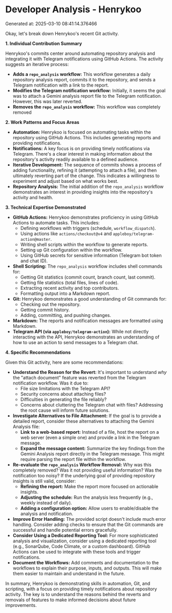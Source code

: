 # Developer Analysis - Henrykoo
Generated at: 2025-03-10 08:41:14.376466

Okay, let's break down Henrykoo's recent Git activity.

**1. Individual Contribution Summary**

Henrykoo's commits center around automating repository analysis and integrating it with Telegram notifications using GitHub Actions.  The activity suggests an iterative process:

*   **Adds a `repo_analysis` workflow:**  This workflow generates a daily repository analysis report, commits it to the repository, and sends a Telegram notification with a link to the report.
*   **Modifies the Telegram notification workflow:** Initially, it seems the goal was to attach a Gemini analysis report file to the Telegram notification.  However, this was later reverted.
*   **Removes the `repo_analysis` workflow:** This workflow was completely removed

**2. Work Patterns and Focus Areas**

*   **Automation:**  Henrykoo is focused on automating tasks within the repository using GitHub Actions.  This includes generating reports and providing notifications.
*   **Notifications:**  A key focus is on providing timely notifications via Telegram.  There's a clear interest in making information about the repository's activity readily available to a defined audience.
*   **Iterative Development:** The sequence of commits shows a process of adding functionality, refining it (attempting to attach a file), and then ultimately reverting part of the change. This indicates a willingness to experiment and adjust based on what works best.
*   **Repository Analysis:** The initial addition of the `repo_analysis` workflow demonstrates an interest in providing insights into the repository's activity and health.

**3. Technical Expertise Demonstrated**

*   **GitHub Actions:** Henrykoo demonstrates proficiency in using GitHub Actions to automate tasks.  This includes:
    *   Defining workflows with triggers (schedule, `workflow_dispatch`).
    *   Using actions like `actions/checkout@v4` and `appleboy/telegram-action@master`.
    *   Writing shell scripts within the workflow to generate reports.
    *   Setting up Git configuration within the workflow.
    *   Using GitHub secrets for sensitive information (Telegram bot token and chat ID).
*   **Shell Scripting:**  The `repo_analysis` workflow includes shell commands for:
    *   Getting Git statistics (commit count, branch count, last commit).
    *   Getting file statistics (total files, lines of code).
    *   Extracting recent activity and top contributors.
    *   Formatting output into a Markdown report.
*   **Git:**  Henrykoo demonstrates a good understanding of Git commands for:
    *   Checking out the repository.
    *   Getting commit history.
    *   Adding, committing, and pushing changes.
*   **Markdown:** The reports and notification messages are formatted using Markdown.
*   **Telegram API (via `appleboy/telegram-action`):**  While not directly interacting with the API, Henrykoo demonstrates an understanding of how to use an action to send messages to a Telegram chat.

**4. Specific Recommendations**

Given this Git activity, here are some recommendations:

*   **Understand the Reason for the Revert:**  It's important to understand *why* the "attach document" feature was reverted from the Telegram notification workflow. Was it due to:
    *   File size limitations with the Telegram API?
    *   Security concerns about attaching files?
    *   Difficulties in generating the file reliably?
    *   Concerns about cluttering the Telegram chat with files?
    Addressing the root cause will inform future solutions.
*   **Investigate Alternatives to File Attachment:** If the goal is to provide a detailed report, consider these alternatives to attaching the Gemini Analysis file:
    *   **Link to a web-based report:**  Instead of a file, host the report on a web server (even a simple one) and provide a link in the Telegram message.
    *   **Expand the message content:**  Summarize the key findings from the Gemini Analysis report directly in the Telegram message.  This might require parsing the report file within the workflow.
*   **Re-evaluate the `repo_analysis` Workflow Removal:**  Why was this completely removed? Was it not providing useful information? Was the notification too noisy? If the underlying goal of providing repository insights is still valid, consider:
    *   **Refining the report:**  Make the report more focused on actionable insights.
    *   **Adjusting the schedule:**  Run the analysis less frequently (e.g., weekly instead of daily).
    *   **Adding a configuration option:** Allow users to enable/disable the analysis and notification.
*   **Improve Error Handling:**  The provided script doesn't include much error handling. Consider adding checks to ensure that the Git commands are successful and handle potential errors gracefully.
*   **Consider Using a Dedicated Reporting Tool:** For more sophisticated analysis and visualization, consider using a dedicated reporting tool (e.g., SonarQube, Code Climate, or a custom dashboard).  GitHub Actions can be used to integrate with these tools and trigger notifications.
*   **Document the Workflows:** Add comments and documentation to the workflows to explain their purpose, inputs, and outputs. This will make them easier to maintain and understand in the future.

In summary, Henrykoo is demonstrating skills in automation, Git, and scripting, with a focus on providing timely notifications about repository activity. The key is to understand the reasons behind the reverts and removals of features to make informed decisions about future improvements.
